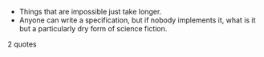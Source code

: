  - Things that are impossible just take longer.
 - Anyone can write a specification, but if nobody implements it, what is it but a particularly dry form of science fiction.

2 quotes